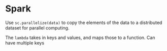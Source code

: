 # Spark

Use `sc.parallelize(data)` to copy the elements of the data to a distributed dataset for parallel computing. 

The `lambda` takes in keys and values, and maps those to a function. Can have multiple keys 